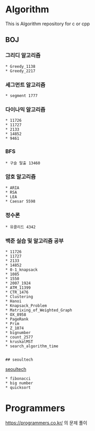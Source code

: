 # Algorithm

This is Algorithm repository for c or cpp

## BOJ

### 그리디 알고리즘
    * Greedy_1138	
    * Greedy_2217	

### 세그먼트 알고리즘
    * segment 1777

### 다이나믹 알고리즘
    * 11726
    * 11727
    * 2133
    * 14852
    * 9461

### BFS
    * 구슬 탈출 13460
    
### 암호 알고리즘 
    * ARIA
    * RSA
    * LEA
    * Caesar 5598

### 정수론
    * 유클리드 4342
    
### 백준 실습 및 알고리즘 공부
    * 11726
    * 11727
    * 2133
    * 14852
    * 0-1_knapsack	
    * 1085    	
    * 1550	
    * 2007_1924
    * ATM_11399	
    * CTR_1476	
    * Clustering	
    * Hanoi	
    * Knapsack_Problem	
    * Matrixing_of_Weighted_Graph	
    * OX_8958
    * PageRank	
    * Prim		
    * Z_1074	
    * bignumber	
    * count_2577	
    * kruskalMST	
    * search_algorithm_time


    ## seoultech

 [seoultech](http://203.246.84.124:1443/)

    * fibonacci
    * big number
    * quicksort 

# Programmers
https://programmers.co.kr/ 의 문제 풀이 
